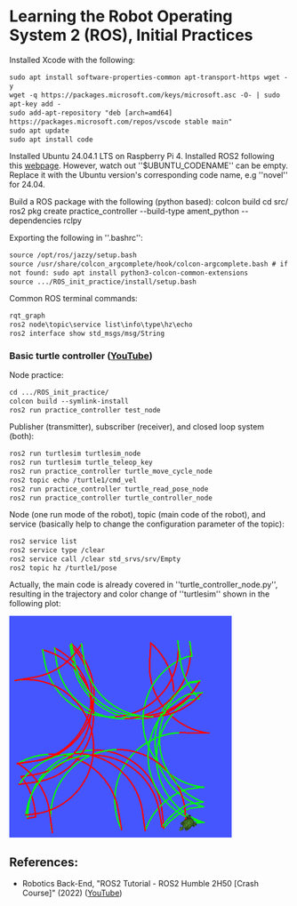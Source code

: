 # Learning the Robot Operating System 2 (ROS), Initial Practices

Installed Xcode with the following:

    sudo apt install software-properties-common apt-transport-https wget -y
    wget -q https://packages.microsoft.com/keys/microsoft.asc -O- | sudo apt-key add -
    sudo add-apt-repository "deb [arch=amd64] https://packages.microsoft.com/repos/vscode stable main"
    sudo apt update
    sudo apt install code

Installed Ubuntu 24.04.1 LTS on Raspberry Pi 4. Installed ROS2 following this <a href="https://docs.ros.org/en/jazzy/Installation/Ubuntu-Install-Debs.html">webpage</a>. However, watch out ''$UBUNTU_CODENAME'' can be empty. Replace it with the Ubuntu version's corresponding code name, e.g ''novel'' for 24.04.

Build a ROS package with the following (python based): 
    colcon build
    cd src/
    ros2 pkg create practice_controller --build-type ament_python --dependencies rclpy

Exporting the following in ''.bashrc'':

    source /opt/ros/jazzy/setup.bash
    source /usr/share/colcon_argcomplete/hook/colcon-argcomplete.bash # if not found: sudo apt install python3-colcon-common-extensions
    source .../ROS_init_practice/install/setup.bash

Common ROS terminal commands:

    rqt_graph
    ros2 node\topic\service list\info\type\hz\echo
    ros2 interface show std_msgs/msg/String

### Basic turtle controller (<a href="https://www.youtube.com/watch?v=Gg25GfA456o">YouTube</a>)
Node practice:

    cd .../ROS_init_practice/
    colcon build --symlink-install
    ros2 run practice_controller test_node

Publisher (transmitter), subscriber (receiver), and closed loop system (both):

    ros2 run turtlesim turtlesim_node 
    ros2 run turtlesim turtle_teleop_key
    ros2 run practice_controller turtle_move_cycle_node 
    ros2 topic echo /turtle1/cmd_vel
    ros2 run practice_controller turtle_read_pose_node 
    ros2 run practice_controller turtle_controller_node

Node (one run mode of the robot), topic (main code of the robot), and service (basically help to change the configuration parameter of the topic):

    ros2 service list
    ros2 service type /clear
    ros2 service call /clear std_srvs/srv/Empty 
    ros2 topic hz /turtle1/pose

Actually, the main code is already covered in ''turtle_controller_node.py'', resulting in the trajectory and color change of ''turtlesim'' shown in the following plot:

<img src="https://github.com/SphericalCowww/ROS_init_practice/blob/main/practice_controller_demo.png" width="400">

## References:
- Robotics Back-End, "ROS2 Tutorial - ROS2 Humble 2H50 [Crash Course]" (2022) (<a href="https://www.youtube.com/watch?v=Gg25GfA456o">YouTube</a>)

